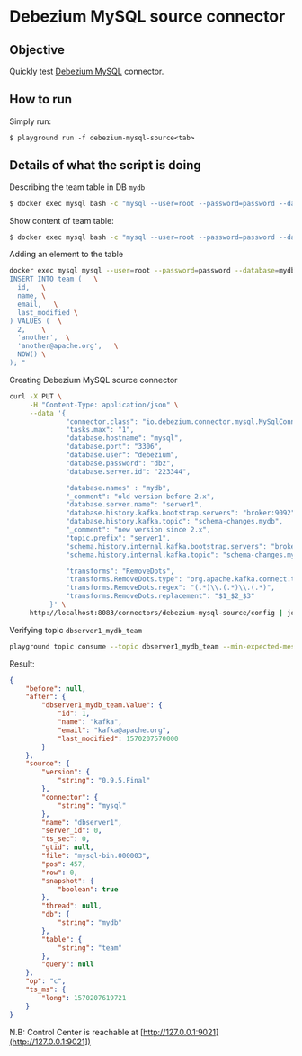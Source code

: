 # Debezium MySQL source connector



## Objective

Quickly test [Debezium MySQL](https://docs.confluent.io/current/connect/debezium-connect-mysql/index.html#debezium-mysql-source-connector) connector.




## How to run

Simply run:

```
$ playground run -f debezium-mysql-source<tab>
```

## Details of what the script is doing


Describing the team table in DB `mydb`

```bash
$ docker exec mysql bash -c "mysql --user=root --password=password --database=mydb -e 'describe team'"
```

Show content of team table:

```bash
$ docker exec mysql bash -c "mysql --user=root --password=password --database=mydb -e 'select * from team'"
```

Adding an element to the table

```bash
docker exec mysql mysql --user=root --password=password --database=mydb -e "
INSERT INTO team (   \
  id,   \
  name, \
  email,   \
  last_modified \
) VALUES (  \
  2,    \
  'another',  \
  'another@apache.org',   \
  NOW() \
); "
```


Creating Debezium MySQL source connector

```bash
curl -X PUT \
     -H "Content-Type: application/json" \
     --data '{
              "connector.class": "io.debezium.connector.mysql.MySqlConnector",
              "tasks.max": "1",
              "database.hostname": "mysql",
              "database.port": "3306",
              "database.user": "debezium",
              "database.password": "dbz",
              "database.server.id": "223344",

              "database.names" : "mydb",
              "_comment": "old version before 2.x",
              "database.server.name": "server1",
              "database.history.kafka.bootstrap.servers": "broker:9092",
              "database.history.kafka.topic": "schema-changes.mydb",
              "_comment": "new version since 2.x",
              "topic.prefix": "server1",
              "schema.history.internal.kafka.bootstrap.servers": "broker:9092",
              "schema.history.internal.kafka.topic": "schema-changes.mydb",

              "transforms": "RemoveDots",
              "transforms.RemoveDots.type": "org.apache.kafka.connect.transforms.RegexRouter",
              "transforms.RemoveDots.regex": "(.*)\\.(.*)\\.(.*)",
              "transforms.RemoveDots.replacement": "$1_$2_$3"
          }' \
     http://localhost:8083/connectors/debezium-mysql-source/config | jq .
```


Verifying topic `dbserver1_mydb_team`

```bash
playground topic consume --topic dbserver1_mydb_team --min-expected-messages 2
```

Result:

```json
{
    "before": null,
    "after": {
        "dbserver1_mydb_team.Value": {
            "id": 1,
            "name": "kafka",
            "email": "kafka@apache.org",
            "last_modified": 1570207570000
        }
    },
    "source": {
        "version": {
            "string": "0.9.5.Final"
        },
        "connector": {
            "string": "mysql"
        },
        "name": "dbserver1",
        "server_id": 0,
        "ts_sec": 0,
        "gtid": null,
        "file": "mysql-bin.000003",
        "pos": 457,
        "row": 0,
        "snapshot": {
            "boolean": true
        },
        "thread": null,
        "db": {
            "string": "mydb"
        },
        "table": {
            "string": "team"
        },
        "query": null
    },
    "op": "c",
    "ts_ms": {
        "long": 1570207619721
    }
}
```
N.B: Control Center is reachable at [http://127.0.0.1:9021](http://127.0.0.1:9021])
